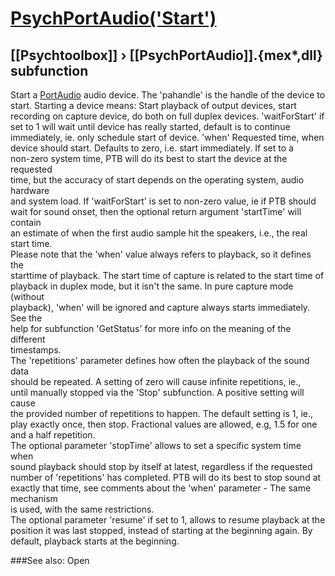 # [PsychPortAudio('Start')](PsychPortAudio-Start) 
## [[Psychtoolbox]] &#8250; [[PsychPortAudio]].{mex*,dll} subfunction


Start a [PortAudio](PortAudio) audio device. The 'pahandle' is the handle of the device to  
start. Starting a device means: Start playback of output devices, start  
recording on capture device, do both on full duplex devices. 'waitForStart' if  
set to 1 will wait until device has really started, default is to continue  
immediately, ie. only schedule start of device. 'when' Requested time, when  
device should start. Defaults to zero, i.e. start immediately. If set to a  
non-zero system time, PTB will do its best to start the device at the requested  
time, but the accuracy of start depends on the operating system, audio hardware  
and system load. If 'waitForStart' is set to non-zero value, ie if PTB should  
wait for sound onset, then the optional return argument 'startTime' will contain  
an estimate of when the first audio sample hit the speakers, i.e., the real  
start time.  
Please note that the 'when' value always refers to playback, so it defines the  
starttime of playback. The start time of capture is related to the start time of  
playback in duplex mode, but it isn't the same. In pure capture mode (without  
playback), 'when' will be ignored and capture always starts immediately. See the  
help for subfunction 'GetStatus' for more info on the meaning of the different  
timestamps.  
The 'repetitions' parameter defines how often the playback of the sound data  
should be repeated. A setting of zero will cause infinite repetitions, ie.,  
until manually stopped via the 'Stop' subfunction. A positive setting will cause  
the provided number of repetitions to happen. The default setting is 1, ie.,  
play exactly once, then stop. Fractional values are allowed, e.g, 1.5 for one  
and a half repetition.  
The optional parameter 'stopTime' allows to set a specific system time when  
sound playback should stop by itself at latest, regardless if the requested  
number of 'repetitions' has completed. PTB will do its best to stop sound at  
exactly that time, see comments about the 'when' parameter - The same mechanism  
is used, with the same restrictions.  
The optional parameter 'resume' if set to 1, allows to resume playback at the  
position it was last stopped, instead of starting at the beginning again. By  
default, playback starts at the beginning.  
  


###See also:
Open
